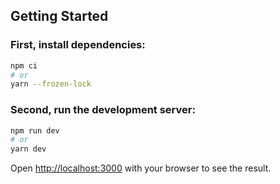 ## Getting Started

### First, install dependencies:

```bash
npm ci
# or
yarn --frozen-lock
```

### Second, run the development server:

```bash
npm run dev
# or
yarn dev
```

Open [http://localhost:3000](http://localhost:3000) with your browser to see the result.
